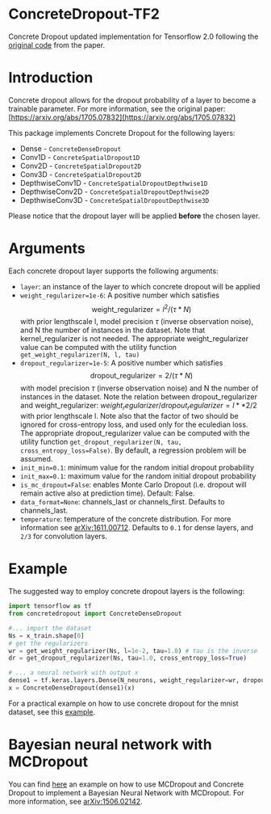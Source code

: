 # ConcreteDropout-TF2
Concrete Dropout updated implementation for Tensorflow 2.0 following the [original code](https://github.com/yaringal/ConcreteDropout) from the paper.

# Introduction
Concrete dropout allows for the dropout probability of a layer to become a trainable parameter. For more information, see the original paper: [https://arxiv.org/abs/1705.07832](https://arxiv.org/abs/1705.07832)

This package implements Concrete Dropout for the following layers:
- Dense - `ConcreteDenseDropout`
- Conv1D - `ConcreteSpatialDropout1D`
- Conv2D - `ConcreteSpatialDropout2D`
- Conv3D - `ConcreteSpatialDropout2D`
- DepthwiseConv1D - `ConcreteSpatialDropoutDepthwise1D`
- DepthwiseConv2D - `ConcreteSpatialDropoutDepthwise2D`
- DepthwiseConv3D - `ConcreteSpatialDropoutDepthwise3D`

Please notice that the dropout layer will be applied **before** the chosen layer.

# Arguments
Each concrete dropout layer supports the following arguments:
- `layer`: 
    an instance of the layer to which concrete dropout will be applied
- `weight_regularizer=1e-6`:
    A positive number which satisfies
    $$
    \text{weight\_regularizer} = l^2 / (\tau * N)
    $$
    with prior lengthscale l, model precision $\tau$ (inverse observation noise),
    and N the number of instances in the dataset.
    Note that kernel_regularizer is not needed.
    The appropriate weight_regularizer value can be computed with the utility function `get_weight_regularizer(N, l, tau)`
- `dropout_regularizer=1e-5`:
    A positive number which satisfies
    $$
        \text{dropout\_regularizer} = 2 / (\tau * N)
    $$
    with model precision $\tau$ (inverse observation noise) and N the number of
    instances in the dataset.
    Note the relation between dropout_regularizer and weight_regularizer:
        $weight_regularizer / dropout_regularizer = l**2 / 2$
    with prior lengthscale l. Note also that the factor of two should be
    ignored for cross-entropy loss, and used only for the eculedian loss.
    The appropriate dropout_regularizer value can be computed with the utility function `get_dropout_regularizer(N, tau, cross_entropy_loss=False)`. By default, a regression problem will be assumed. 
- `init_min=0.1`: minimum value for the random initial dropout probability
- `init_max=0.1`: maximum value for the random initial dropout probability
- `is_mc_dropout=False`: enables Monte Carlo Dropout (i.e. dropout will remain active also at prediction time). Default: False. 
- `data_format=None`: channels_last or channels_first. Defaults to channels_last.
- `temperature`: temperature of the concrete distribution. For more information see [arXiv:1611.00712](https://arxiv.org/abs/1611.00712). Defaults to `0.1` for dense layers, and `2/3` for convolution layers.

# Example
The suggested way to employ concrete dropout layers is the following:
```python
import tensorflow as tf
from concretedropout import ConcreteDenseDropout 

#... import the dataset
Ns = x_train.shape[0]
# get the regularizers
wr = get_weight_regularizer(Ns, l=1e-2, tau=1.0) # tau is the inverse 
dr = get_dropout_regularizer(Ns, tau=1.0, cross_entropy_loss=True)

# ... a neural network with output x
dense1 = tf.keras.layers.Dense(N_neurons, weight_regularizer=wr, dropout_regularizer=dr)
x = ConcreteDenseDropout(dense1)(x)
```

For a practical example on how to use concrete dropout for the mnist dataset, see this [example](https://github.com/aurelio-amerio/ConcreteDropout-TF2/blob/main/examples/mnist_convnet_concrete_dropout.ipynb).

# Bayesian neural network with MCDropout
You can find [here](https://github.com/aurelio-amerio/ConcreteDropout-TF2/blob/main/examples/regression_MCDropout.ipynb) an example on how to use MCDropout and Concrete Dropout to implement a Bayesian Neural Network with MCDropout. For more information, see [arXiv:1506.02142](https://arxiv.org/abs/1506.02142).




